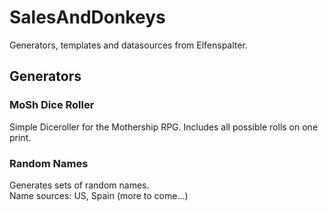# SalesAndDonkeys
Generators, templates and datasources from Elfenspalter.

## Generators

### MoSh Dice Roller
Simple Diceroller for the Mothership RPG. Includes all possible rolls on one print.

### Random Names
Generates sets of random names.  
Name sources: US, Spain (more to come...)
